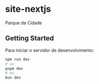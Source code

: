 # site-nextjs
Parque da Cidade

## Getting Started

Para iniciar o servidor de desenvolvimento:

```bash
npm run dev
# ou
pnpm dev
# ou
bun dev
